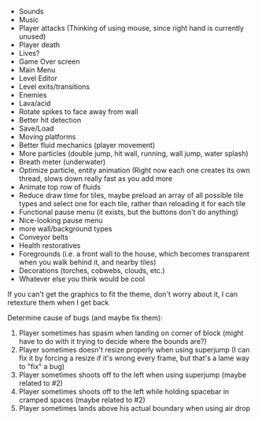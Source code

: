 <ul>
  <li> Sounds </li>
  <li> Music </li>
  <li> Player attacks (Thinking of using mouse, since right hand is currently unused) </li>
  <li> Player death </li>
  <li> Lives? </li>
  <li> Game Over screen </li>
  <li> Main Menu </li>
  <li> Level Editor </li>
  <li> Level exits/transitions </li>
  <li> Enemies </li>
  <li> Lava/acid </li>
  <li> Rotate spikes to face away from wall </li>
  <li> Better hit detection </li>
  <li> Save/Load </li>
  <li> Moving platforms </li>
  <li> Better fluid mechanics (player movement) </li>
  <li> More particles (double jump, hit wall, running, wall jump, water splash) </li>
  <li> Breath meter (underwater) </li>
  <li> Optimize particle, entity animation (Right now each one creates its own thread, slows down really fast as you add more </li>
  <li> Animate top row of fluids </li>
  <li> Reduce draw time for tiles, maybe preload an array of all possible tile types and select one for each tile, rather than reloading it for each tile </li>
  <li> Functional pause menu (it exists, but the buttons don't do anything) </li>
  <li> Nice-looking pause menu </li>
  <li> more wall/background types </li>
  <li> Conveyor belts </li>
  <li> Health restoratives </li>
  <li> Foregrounds (i.e. a front wall to the house, which becomes transparent when you walk behind it, and nearby tiles) </li>
  <li> Decorations (torches, cobwebs, clouds, etc.) </li>
  <li> Whatever else you think would be cool </li>
</ul>

If you can't get the graphics to fit the theme, don't worry about it, I can retexture them when I get back

Determine cause of bugs (and maybe fix them): 
<ol> 
  <li> Player sometimes has spasm when landing on corner of block (might have to do with it trying to decide where the bounds are?)</li>
  <li> Player sometimes doesn't resize properly when using superjump (I can fix it by forcing a resize if it's wrong every frame, but that's a lame way to "fix" a bug) </li>
  <li> Player sometimes shoots off to the left when using superjump (maybe related to #2)</li>
  <li> Player sometimes shoots off to the left while holding spacebar in cramped spaces (maybe related to #2) </li>
  <li> Player sometimes lands above his actual boundary when using air drop </li>
</ol>
